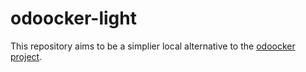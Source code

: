 # odoocker-light
This repository aims to be a simplier local alternative to the [odoocker project](https://github.com/odoocker/odoocker).
